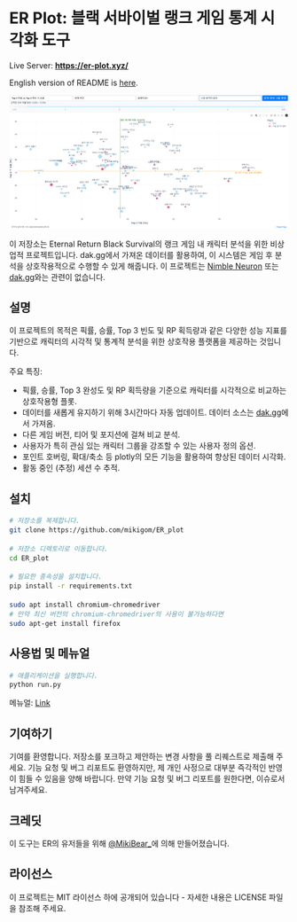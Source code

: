 # ER Plot: 블랙 서바이벌 랭크 게임 통계 시각화 도구
Live Server: **https://er-plot.xyz/**

English version of README is [here](README_eng.md).

![대체 텍스트](assets/image.png)

이 저장소는 Eternal Return Black Survival의 랭크 게임 내 캐릭터 분석을 위한 비상업적 프로젝트입니다. dak.gg에서 가져온 데이터를 활용하여, 이 시스템은 게임 후 분석을 상호작용적으로 수행할 수 있게 해줍니다. 이 프로젝트는 [Nimble Neuron](https://nimbleneuron.com/) 또는 [dak.gg](https://dak.gg/)와는 관련이 없습니다.

## 설명

이 프로젝트의 목적은 픽률, 승률, Top 3 빈도 및 RP 획득량과 같은 다양한 성능 지표를 기반으로 캐릭터의 시각적 및 통계적 분석을 위한 상호작용 플랫폼을 제공하는 것입니다.

주요 특징:

- 픽률, 승률, Top 3 완성도 및 RP 획득량을 기준으로 캐릭터를 시각적으로 비교하는 상호작용형 플롯.
- 데이터를 새롭게 유지하기 위해 3시간마다 자동 업데이트. 데이터 소스는 [dak.gg](https://dak.gg/er/statistics)에서 가져옴.
- 다른 게임 버전, 티어 및 포지션에 걸쳐 비교 분석.
- 사용자가 특히 관심 있는 캐릭터 그룹을 강조할 수 있는 사용자 정의 옵션.
- 포인트 호버링, 확대/축소 등 plotly의 모든 기능을 활용하여 향상된 데이터 시각화.
- 활동 중인 (추정) 세션 수 추적.

## 설치

```bash
# 저장소를 복제합니다.
git clone https://github.com/mikigom/ER_plot

# 저장소 디렉토리로 이동합니다.
cd ER_plot

# 필요한 종속성을 설치합니다.
pip install -r requirements.txt

sudo apt install chromium-chromedriver
# 만약 최신 버전의 chromium-chromedriver의 사용이 불가능하다면
sudo apt-get install firefox
```

## 사용법 및 메뉴얼

```bash
# 애플리케이션을 실행합니다.
python run.py
```

메뉴얼: [Link](https://github.com/mikigom/ER_plot/wiki/ER-Plot)

## 기여하기

기여를 환영합니다. 저장소를 포크하고 제안하는 변경 사항을 풀 리퀘스트로 제출해 주세요.
기능 요청 및 버그 리포트도 환영하지만, 제 개인 사정으로 대부분 즉각적인 반영이 힘들 수 있음을 양해 바랍니다.
만약 기능 요청 및 버그 리포트를 원한다면, 이슈로서 남겨주세요.

## 크레딧

이 도구는 ER의 유저들을 위해 [@MikiBear_](https://twitter.com/MikiBear_)에 의해 만들어졌습니다.

## 라이선스

이 프로젝트는 MIT 라이선스 하에 공개되어 있습니다 - 자세한 내용은 LICENSE 파일을 참조해 주세요.
